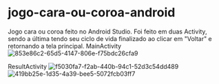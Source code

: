 # jogo-cara-ou-coroa-android
Jogo cara ou coroa feito no Android Studio. Foi feito em duas Activity, sendo a última tendo seu ciclo de vida finalizado ao clicar em "Voltar" e retornando a tela principal.
MainActivity
![853e86c2-65d5-4147-806e-f75bdc26cfa9](https://user-images.githubusercontent.com/87396979/150601889-da697fcc-7960-417a-b75c-b906136a6329.jpg)

ResultActivity
![f5030fa7-f2ab-440b-94c1-52d3c54dd489](https://user-images.githubusercontent.com/87396979/150601901-14eb729c-611e-416d-8dc3-5478b9a65c0e.jpg)
![419bb25e-1d35-4a39-bee5-5072fcb03ff7](https://user-images.githubusercontent.com/87396979/150601916-dbe1f434-c71e-4a22-a2e7-d9ebebb0a9b7.jpg)
